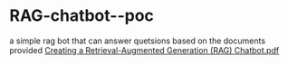 # RAG-chatbot--poc
a simple rag bot that can answer quetsions based on the documents provided
[Creating a Retrieval-Augmented Generation (RAG) Chatbot.pdf](https://github.com/user-attachments/files/17797515/Creating.a.Retrieval-Augmented.Generation.RAG.Chatbot.pdf)
